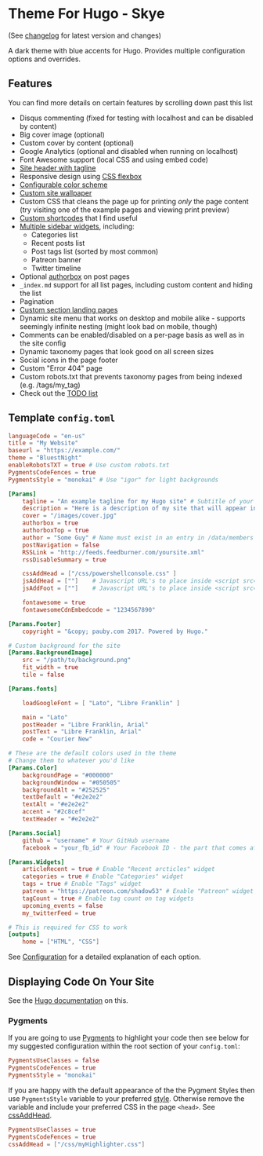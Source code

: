# Theme For Hugo - Skye 

(See [changelog](/CHANGELOG.md) for latest version and changes)

A dark theme with blue accents for Hugo. Provides multiple configuration options and overrides.

## Features

You can find more details on certain features by scrolling down past this list

- Disqus commenting (fixed for testing with localhost and can be disabled by content)
- Big cover image (optional)
- Custom cover by content (optional)
- Google Analytics (optional and disabled when running on localhost)
- Font Awesome support (local CSS and using embed code)
- [Site header with tagline](#site-headertagline)
- Responsive design using [CSS flexbox](https://developer.mozilla.org/en-US/docs/Web/CSS/CSS_Flexible_Box_Layout/Using_CSS_flexible_boxes)
- [Configurable color scheme](#custom-colors)
- [Custom site wallpaper](#custom-wallpaper)
- Custom CSS that cleans the page up for printing *only* the page content (try visiting one of the example pages and viewing print preview)
- [Custom shortcodes](#shortcodes) that I find useful
- [Multiple sidebar widgets](#sidebar-widgets), including:
  - Categories list
  - Recent posts list
  - Post tags list (sorted by most common)
  - Patreon banner
  - Twitter timeline
- Optional [authorbox](#authorbox) on post pages
- `_index.md` support for all list pages, including custom content and hiding the list
- Pagination
- [Custom section landing pages](#custom-section-landing-pages)
- Dynamic site menu that works on desktop and mobile alike - supports seemingly infinite nesting (might look bad on mobile, though)
- Comments can be enabled/disabled on a per-page basis as well as in the site config
- Dynamic taxonomy pages that look good on all screen sizes
- Social icons in the page footer
- Custom "Error 404" page
- Custom robots.txt that prevents taxonomy pages from being indexed (e.g. /tags/my_tag)
- Check out the [TODO list](https://github.com/Shadow53/BluestNight)

## Template `config.toml`

``` toml
languageCode = "en-us"
title = "My Website"
baseurl = "https://example.com/"
theme = "BluestNight"
enableRobotsTXT = true # Use custom robots.txt
PygmentsCodeFences = true
PygmentsStyle = "monokai" # Use "igor" for light backgrounds

[Params]
    tagline = "An example tagline for my Hugo site" # Subtitle of your site
    description = "Here is a description of my site that will appear in search engine results - W00t!" # Description of your site
    cover = "/images/cover.jpg"
    authorbox = true
    authorboxTop = true
    author = "Some Guy" # Name must exist in an entry in /data/members
    postNavigation = false
    RSSLink = "http://feeds.feedburner.com/yoursite.xml"
    rssDisableSummary = true

    cssAddHead = ["/css/powershellconsole.css" ]
    jsAddHead = [""]	# Javascript URL's to place inside <script src=> tags in the header
    jsAddFoot = [""] 	# Javascript URL's to place inside <script src=> tags in the footer

    fontawesome = true
    fontawesomeCdnEmbedcode = "1234567890"

[Params.Footer]
    copyright = "&copy; pauby.com 2017. Powered by Hugo."

# Custom background for the site
[Params.BackgroundImage]
    src = "/path/to/background.png"
    fit_width = true
    tile = false

[Params.fonts]

    loadGoogleFont = [ "Lato", "Libre Franklin" ] 

    main = "Lato"
    postHeader = "Libre Franklin, Arial"
    postText = "Libre Franklin, Arial"
    code = "Courier New"

# These are the default colors used in the theme
# Change them to whatever you'd like
[Params.Color]
    backgroundPage = "#000000"
    backgroundWindow = "#050505"
    backgroundAlt = "#252525"
    textDefault = "#e2e2e2"
    textAlt = "#e2e2e2"
    accent = "#2c8cef"
    textHeader = "#e2e2e2"

[Params.Social]
    github = "username" # Your GitHub username
    facebook = "your_fb_id" # Your Facebook ID - the part that comes after https://facebook.com/ on your profile page

[Params.Widgets]
    articleRecent = true # Enable "Recent arcticles" widget
    categories = true # Enable "Categories" widget
    tags = true # Enable "Tags" widget
    patreon = "https://patreon.com/shadow53" # Enable "Patreon" widget
    tagCount = true # Enable tag count on tag widgets
    upcoming_events = false
    my_twitterFeed = true

# This is required for CSS to work
[outputs]
    home = ["HTML", "CSS"]

```

See [Configuration](/CONFIGURATION.md) for a detailed explanation of each option.

## Displaying Code On Your Site

See the [Hugo documentation](https://gohugo.io/extras/highlighting/) on this.

### Pygments

If you are going to use [Pygments](http://pygments.org/) to highlight your code then see below for my suggested configuration within the root section of your `config.toml`:


``` toml
PygmentsUseClasses = false
PygmentsCodeFences = true
PygmentsStyle = "monokai"
```

If you are happy with the default appearance of the the Pygment Styles then use `PygmentsStyle` variable to your preferred [style](http://pygments.org/docs/styles/). Otherwise remove the variable and include your preferred CSS in the page `<head>`. See [cssAddHead](#/CONFIGURATION.md#cssAddHead).

``` toml
PygmentsUseClasses = true
PygmentsCodeFences = true
cssAddHead = ["/css/myHighlighter.css"]
```
